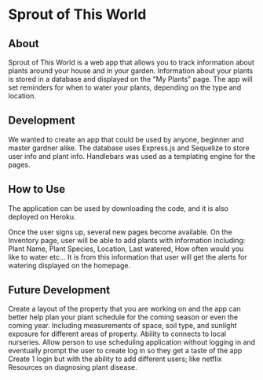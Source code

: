 # Sprout of This World

## About

Sprout of This World is a web app that allows you to track information about plants around your house and in your garden. Information about your plants is stored in a database and displayed on the "My Plants" page. The app will set reminders for when to water your plants, depending on the type and location.

## Development

We wanted to create an app that could be used by anyone, beginner and master gardner alike. The database uses Express.js and Sequelize to store user info and plant info. Handlebars was used as a templating engine for the pages. 

## How to Use

The application can be used by downloading the code, and it is also deployed on Heroku.

Once the user signs up, several new pages become available. On the Inventory page, user will be able to add plants with information including: Plant Name, Plant Species, Location, Last watered, How often would you like to water etc...
It is from this information that user will get the alerts for watering displayed on the homepage.

## Future Development

Create a layout of the property that you are working on and the app can better help plan your plant schedule for the coming season or even the coming year.
Including measurements of space, soil type, and sunlight exposure for different areas of property.
Ability to connects to local nurseries.
Allow person to use scheduling application without logging in and eventually prompt the user to create log in so they get a taste of the app
Create 1 login but with the ability to add different users; like netflix
Resources on diagnosing plant disease.
